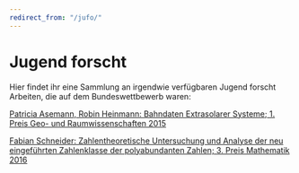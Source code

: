 ```yaml
---
redirect_from: "/jufo/"
---
```


# Jugend forscht

Hier findet ihr eine Sammlung an irgendwie verfügbaren Jugend forscht Arbeiten, die auf dem Bundeswettbewerb waren:


[Patricia Asemann, Robin Heinmann: Bahndaten Extrasolarer Systeme; 1. Preis Geo- und Raumwissenschaften 2015](/papers/Aseman15.pdf)

[Fabian Schneider: Zahlentheoretische Untersuchung und Analyse der neu eingeführten Zahlenklasse der polyabundanten Zahlen; 3. Preis Mathematik 2016](http://docs.fschneider.info/F_Schneider_5te_Prüfung.pdf)
